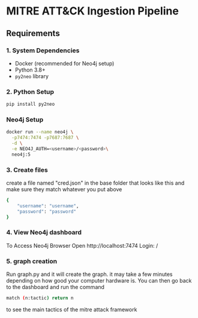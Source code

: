 # MITRE ATT&CK Ingestion Pipeline

## Requirements

### 1.  System Dependencies
- Docker (recommended for Neo4j setup)
- Python 3.8+
- `py2neo` library

### 2. Python Setup
```bash
pip install py2neo
```
### Neo4j Setup
```bash
docker run --name neo4j \
  -p7474:7474 -p7687:7687 \
  -d \
  -e NEO4J_AUTH=<username>/<password>\
  neo4j:5
```
### 3. Create files

create a file named "cred.json" in the base folder that looks like this and make sure they match whatever you put above

```bash
{
    "username": "username",
    "password": "password"
}
```
### 4. View Neo4j dashboard
To Access Neo4j Browser
Open http://localhost:7474 Login: <username> / <password>

### 5. graph creation
Run graph.py and it will create the graph. it may take a few minutes depending on how good your computer hardware is. You can then go back to the dashboard and run the command
``` bash
match (n:tactic) return n
```
to see the main tactics of the mitre attack framework